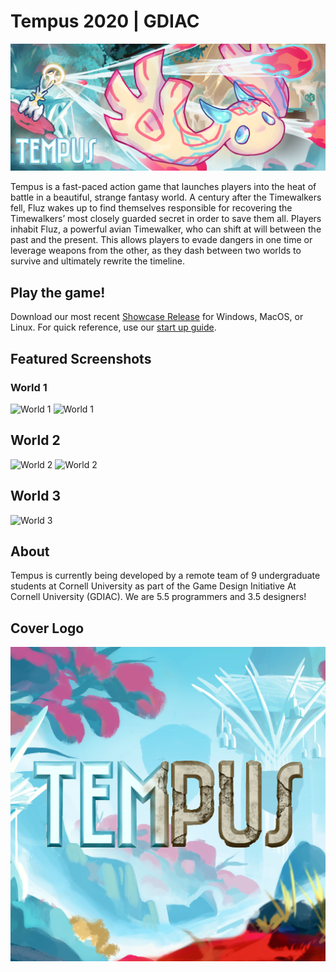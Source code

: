 # Tempus 2020 | GDIAC 
![](https://github.com/clillianhong/tempus/blob/technical/Prototype/core/assets/Promo/showcase%20banner%20final%20txt.png)

Tempus is a fast-paced action game that launches players into the heat of battle in a beautiful, strange fantasy world. A century after the Timewalkers fell, Fluz wakes up to find themselves responsible for recovering the Timewalkers’ most closely guarded secret in order to save them all. Players inhabit Fluz, a powerful avian Timewalker, who can shift at will between the past and the present. This allows players to evade dangers in one time or leverage weapons from the other, as they dash between two worlds to survive and ultimately rewrite the timeline.

## Play the game! 
Download our most recent [Showcase Release](https://github.com/clillianhong/tempus/releases/tag/Showcase) for Windows, MacOS, or Linux. For quick reference, use our [start up guide](https://github.com/clillianhong/tempus/blob/technical/Prototype/core/assets/Promo/quickstartguide.png).

## Featured Screenshots 
### World 1 
![World 1](https://github.com/clillianhong/tempus/blob/technical/Prototype/core/assets/Promo/tempus_screenshot_1.png) 
![World 1](https://github.com/clillianhong/tempus/blob/technical/Prototype/core/assets/Promo/tempus_screenshot_2.png)
## World 2
![World 2](https://github.com/clillianhong/tempus/blob/technical/Prototype/core/assets/Promo/tempus_screenshot_3.png)
![World 2](https://github.com/clillianhong/tempus/blob/technical/Prototype/core/assets/Promo/tempus_screenshot_4.png)
## World 3
![World 3](https://github.com/clillianhong/tempus/blob/technical/Prototype/core/assets/Promo/tempus_screenshot_5.png)

## About
Tempus is currently being developed by a remote team of 9 undergraduate students at Cornell University as part of the Game Design Initiative At Cornell University (GDIAC). We are 5.5 programmers and 3.5 designers! 

## Cover Logo 
![](https://github.com/clillianhong/tempus/blob/technical/Prototype/core/assets/Promo/cover_photo_both.png)

